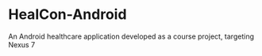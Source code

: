 HealCon-Android
===============

An Android healthcare application developed as a course project, targeting Nexus 7
